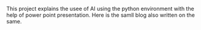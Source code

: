This project explains the usee of  AI using the python environment with the help of power point presentation. Here is the  samll  blog also written on the same.
